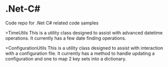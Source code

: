 # .Net-C#
Code repo for .Net C# related code samples

=TimeUtils
This is a utility class designed to assist with advanced datetime operations.
It currently has a few date finding operations.

=ConfigurationUtils
This is a utility class designed to assist with interaction with a configuration file.
It currently has a method to handle updating a configuration and one to map 2 key sets into a dictionary.
